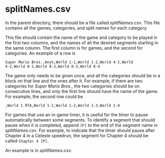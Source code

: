 # splitNames.csv

In the parent directory, there should be a file called
*splitNames.csv*. This file contains all the games, categories, and
split names for each category. 

This file should contain
the name of the game and category to be played in the first two
columns, and the names of all the desired segments starting in the
same column. The first column is for games, and the second for
categories. An example of a row is
```
Super Mario Bros.,Any%,World 1-1,World 1-2,World 4-1,World
4-2,World 8-1,World 8-2,World 8-3,World 8-4
```
The game only needs to be given once, and all the categories should be
in a block on that line and the ones after it. For example, if
there are two categories for *Super Mario Bros.*, the two
categories should be on consecutive lines, and only the first line
should have the name of the game. For example, the second row could
be
```
,World 1 RTA,World 1-1,World 1-2,World 1-3,World 1-4
```

For games that use an in-game timer, it is useful for the timer to
pause automatically between some segments. To identify a segment 
that should pause when it is completed, append `[P]` to the end of
the segment name in *splitNames.csv*. For example, to indicate that
the timer should pause after Chapter 4 in a Celeste speedrun, the
segment for Chapter 4 should be called `Chapter 4 [P]`.

An example is in *splitNames.csv*.
